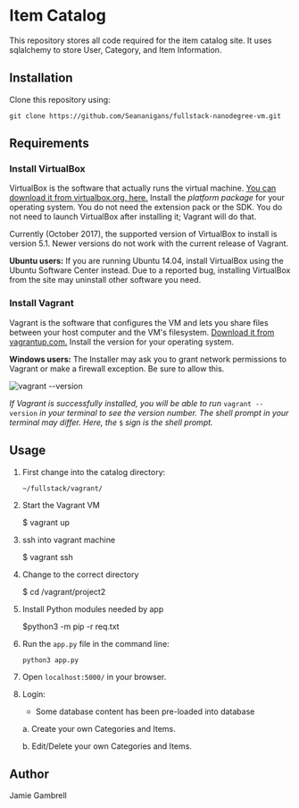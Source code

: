 # Item Catalog
This repository stores all code required for the item catalog site. It uses sqlalchemy to store User, Category, and Item Information.

## Installation

Clone this repository using:

`git clone https://github.com/Seananigans/fullstack-nanodegree-vm.git`

## Requirements

### Install VirtualBox

VirtualBox is the software that actually runs the virtual machine. [You can download it from virtualbox.org, here.](https://www.virtualbox.org/wiki/Download_Old_Builds_5_1) Install the _platform package_ for your operating system. You do not need the extension pack or the SDK. You do not need to launch VirtualBox after installing it; Vagrant will do that.

Currently (October 2017), the supported version of VirtualBox to install is version 5.1. Newer versions do not work with the current release of Vagrant.

**Ubuntu users:** If you are running Ubuntu 14.04, install VirtualBox using the Ubuntu Software Center instead. Due to a reported bug, installing VirtualBox from the site may uninstall other software you need.

### Install Vagrant

Vagrant is the software that configures the VM and lets you share files between your host computer and the VM's filesystem. [Download it from vagrantup.com.](https://www.vagrantup.com/downloads.html) Install the version for your operating system.

**Windows users:** The Installer may ask you to grant network permissions to Vagrant or make a firewall exception. Be sure to allow this.

![vagrant --version](https://d17h27t6h515a5.cloudfront.net/topher/2016/December/584881ee_screen-shot-2016-12-07-at-13.40.43/screen-shot-2016-12-07-at-13.40.43.png)

_If Vagrant is successfully installed, you will be able to run_ `vagrant --version`
_in your terminal to see the version number._
_The shell prompt in your terminal may differ. Here, the_ `$` _sign is the shell prompt._


## Usage

1. First change into the catalog directory:

	`~/fullstack/vagrant/`

2. Start the Vagrant VM

    $ vagrant up

3. ssh into vagrant machine

    $ vagrant ssh

4. Change to the correct directory

    $ cd /vagrant/project2

5.  Install Python modules needed by app

    $python3 -m pip -r req.txt

5.  Run the `app.py` file in the command line:

	`python3 app.py`

6. Open `localhost:5000/` in your browser.

7. Login:

    - Some database content has been pre-loaded into database

	a. Create your own Categories and Items.

	b. Edit/Delete your own Categories and Items.

## Author

Jamie Gambrell